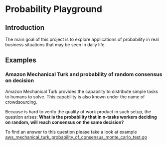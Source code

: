 # Probability Playground
## Introduction
The main goal of this project is to explore applications of probability in real business situations that may be seen in daily life.

## Examples 
### Amazon Mechanical Turk and probability of random consensus on decision
Amazon Mechanical Turk provides the capability to distribute simple tasks to humans to solve. 
This capability is also known under the name of crowdsourcing. 

Because is hard to verify the quality of work product in such setup, the question arises: 
**What is the probability that in n-tasks workers deciding on random, will reach consensus on the same decision?**

To find an answer to this question please take a look at example [aws_mechanical_turk_probability_of_consensus_monte_carlo_test.go](/example/aws_mechanical_turk_probability_of_consensus_monte_carlo_test.go])
